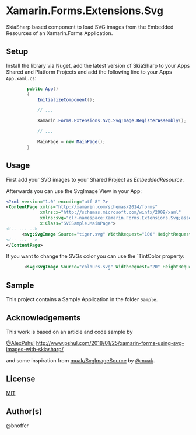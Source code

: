 ﻿# Xamarin.Forms.Extensions.Svg
SkiaSharp based component to load SVG images from the Embedded Resources of an Xamarin.Forms Application.

## Setup
Install the library via Nuget, add the latest version of SkiaSharp to your Apps Shared and Platform Projects and add the following line to your Apps `App.xaml.cs`:
```csharp
        public App()
        {
            InitializeComponent();

            // ...

            Xamarin.Forms.Extensions.Svg.SvgImage.RegisterAssembly();

            // ...

            MainPage = new MainPage();
        }
```

## Usage
First add your SVG images to your Shared Project as *EmbeddedResource*.

Afterwards you can use the SvgImage View in your App:
```xml
<?xml version="1.0" encoding="utf-8" ?>
<ContentPage xmlns="http://xamarin.com/schemas/2014/forms"
             xmlns:x="http://schemas.microsoft.com/winfx/2009/xaml"
             xmlns:svg="clr-namespace:Xamarin.Forms.Extensions.Svg;assembly=XamExtensionsSvg"
             x:Class="SVGSample.MainPage">
<!-- ... -->
      <svg:SvgImage Source="tiger.svg" WidthRequest="100" HeightRequest="100" />
<!-- ... -->
</ContentPage>
```
If you want to change the SVGs color you can use the `TintColor property:
```xml
       <svg:SvgImage Source="colours.svg" WidthRequest="20" HeightRequest="20" TintColor="#fcd303" />
```

## Sample
This project contains a Sample Application in the folder `Sample`.

## Acknowledgements
This work is based on an article and code sample by

[@AlexPshul](https://github.com/AlexPshul) http://www.pshul.com/2018/01/25/xamarin-forms-using-svg-images-with-skiasharp/

and some inspiration from [muak/SvgImageSource](https://github.com/muak/SvgImageSource) by [@muak](https://github.com/muak).

## License
[MIT](https://choosealicense.com/licenses/mit/)

## Author(s)
@bnoffer